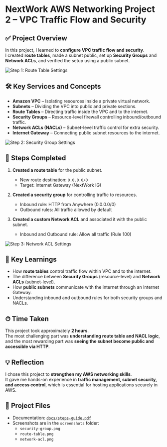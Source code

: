 # NextWork AWS Networking Project 2 – VPC Traffic Flow and Security

## ✅ Project Overview
In this project, I learned to **configure VPC traffic flow and security**.  
I created **route tables**, made a subnet public, set up **Security Groups** and **Network ACLs**, and verified the setup using a public subnet.

![Step 1: Route Table Settings](screenshots/route-table.png)

## 🛠 Key Services and Concepts
- **Amazon VPC** – Isolating resources inside a private virtual network.  
- **Subnets** – Dividing the VPC into public and private sections.  
- **Route Tables** – Directing traffic inside the VPC and to the internet.  
- **Security Groups** – Resource-level firewall controlling inbound/outbound traffic.  
- **Network ACLs (NACLs)** – Subnet-level traffic control for extra security.  
- **Internet Gateway** – Connecting public subnet resources to the internet.  

![Step 2: Security Group Settings](screenshots/security-group.png)

## 🔧 Steps Completed
1. **Created a route table** for the public subnet.  
   - New route destination: `0.0.0.0/0`  
   - Target: Internet Gateway (NextWork IG)  

2. **Created a security group** for controlling traffic to resources.  
   - Inbound rule: HTTP from Anywhere (0.0.0.0/0)  
   - Outbound rules: All traffic allowed by default  

3. **Created a custom Network ACL** and associated it with the public subnet.  
   - Inbound and Outbound rule: Allow all traffic (Rule 100)  

![Step 3: Network ACL Settings](screenshots/network-acl.png)

## 📌 Key Learnings
- How **route tables** control traffic flow within VPC and to the internet.  
- The difference between **Security Groups** (resource-level) and **Network ACLs** (subnet-level).  
- How **public subnets** communicate with the internet through an Internet Gateway.  
- Understanding inbound and outbound rules for both security groups and NACLs.  

## ⏱ Time Taken
This project took approximately **2 hours**.  
The most challenging part was **understanding route table and NACL logic**, and the most rewarding part was **seeing the subnet become public and accessible via HTTP**.

## 💡 Reflection
I chose this project to **strengthen my AWS networking skills**.  
It gave me hands-on experience in **traffic management, subnet security, and access control**, which is essential for hosting applications securely in AWS.

## 📂 Project Files
- Documentation: [`docs/steps-guide.pdf`](docs/steps-guide.pdf)  
- Screenshots are in the `screenshots` folder:
  - `security-group.png`  
  - `route-table.png`  
  - `network-acl.png`

